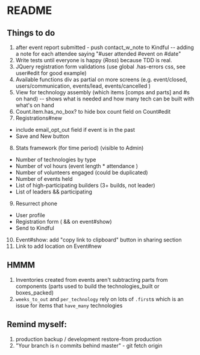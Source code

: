 # README

## Things to do
1. after event report submitted - push contact_w_note to Kindful -- adding a note for each attendee saying "#user attended #event on #date"
2. Write tests until everyone is happy (*Ross*) because TDD is real.
3. JQuery registration form validations (use global .has-errors css, see user#edit for good example)
4. Available functions div as partial on more screens (e.g. event/closed, users/communication, events/lead, events/cancelled )
5. View for technology assembly (which items [comps and parts] and #s on hand) -- shows what is needed and how many tech can be built with what's on hand
6. Count.item.has_no_box? to hide box count field on Count#edit
7. Registrations#new 
  - include email_opt_out field if event is in the past
  - Save and New button
8. Stats framework (for time period) (visible to Admin)
  - Number of technologies by type
  - Number of vol hours (event length * attendance )
  - Number of volunteers engaged (could be duplicated)
  - Number of events held
  - List of high-participating builders (3+ builds, not leader)
  - List of leaders && participating
9. Resurrect phone
  - User profile
  - Registration form ( && on event#show)
  - Send to Kindful
10. Event#show: add "copy link to clipboard" button in sharing section
11. Link to add location on Event#new

## HMMM
1. Inventories created from events aren't subtracting parts from components (parts used to build the technologies_built or boxes_packed)
2. `weeks_to_out` and `per_technology` rely on lots of `.first`s which is an issue for items that `have_many` technologies

## Remind myself:
1. production backup / development restore-from production
2. "Your branch is n commits behind master" - git fetch origin